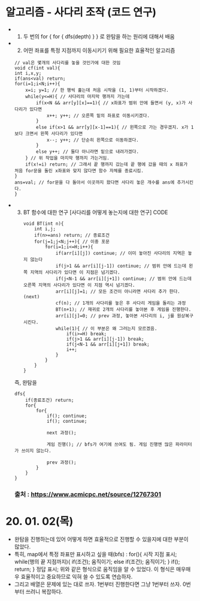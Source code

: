 # 알고리즘 - 사다리 조작 (코드 연구)
 - 1. 두 번의 for { for { dfs(depth) } } 로 완탐을 하는 원리에 대해서 배움
 - 2. 어떤 좌표를 특정 지점까지 이동시키기 위해 필요한 효율적인 알고리즘
    ```
    // val은 몇개의 사다리를 놓을 것인가에 대한 것임
    void cf(int val){
	int i,x,y;
	if(ans<val) return;
	for(i=1;i<N;i++){
		x=i; y=1; // 한 행씩 훑는데 처음 시작을 (1, 1)부터 시작하겠다.
		while(y<=H){ // 사다리의 마지막 행까지 가는데
			if(x<N && arr[y][x]==1){ // x좌표가 범위 안에 들면서 (y, x)가 사다리가 있다면
				x++; y++; // 오른쪽 밑의 좌표로 이동시키겠다.
			}
			else if(x>1 && arr[y][x-1]==1){ // 왼쪽으로 가는 경우겠지. x가 1보다 크면서 왼쪽 사다리가 있다면
				x--; y++; // 단순히 왼쪽으로 이동하겠다.
			}
			else y++; // 둘다 아니라면 밑으로 내려가겠다.
		} // 위 작업을 마지막 행까지 가는거임.
		if(x!=i) return; // 그래서 끝 행까지 갔는데 끝 행에 갔을 때의 x 좌표가 처음 for문을 돌린 x좌표와 맞지 않다면 함수 자체를 종료시킴.
	}
	ans=val; // for문을 다 돌아서 이곳까지 왔다면 사다리 놓은 개수를 ans에 추가시킨다.
    }
    ```

 - 3. BT 함수에 대한 연구 [사다리를 어떻게 놓는지에 대한 연구]
        CODE
        ```
        void BT(int n){
            int i,j;
            if(n>=ans) return; // 종료조건
            for(j=1;j<N;j++){ // 이중 포문
                for(i=1;i<=H;i++){
                    if(arr[i][j]) continue; // 이미 놓아진 사다리의 지역은 놓지 않는다
                    if(j>1 && arr[i][j-1]) continue; // 범위 안에 드는데 왼쪽 지역의 사다리가 있다면 이 지점은 넘기겠다.
                    if(j<N-1 && arr[i][j+1]) continue; // 범위 안에 드는데 오른쪽 지역의 사다리가 있다면 이 지점 역시 넘기겠다.
                    arr[i][j]=1; // 모든 조건이 아니라면 사다리 추가 한다. (next)
                    cf(n); // 1개의 사다리를 놓은 후 사다리 게임을 돌리는 과정
                    BT(n+1); // 재귀로 2개의 사다리를 놓아본 후 게임을 진행한다.
                    arr[i][j]=0; // prev 과정, 놓아본 사다리의 i, j를 원상복구 시킨다.
                    while(1){ // 이 부분은 왜 그러는지 모르겠음.
                        if(i>=H) break;
                        if(j>1 && arr[i][j-1]) break;
                        if(j<N-1 && arr[i][j+1]) break;
                        i++;
                    }
                }
            }
        }
        ```
    즉, 완탐을
    ``` 
    dfs{
        if(종료조건) return;
        for{
            for{
                if(); continue;
                if(); continue;

                next 과정();

                게임 진행(); // bfs가 여기에 쓰여도 됨. 게임 진행엔 많은 파라미터가 쓰이지 않는다.
                
                prev 과정();
            }
        }
    }
    ```
    ### 출처 : https://www.acmicpc.net/source/12767301
    
# 20. 01. 02(목)
 - 완탐을 진행하는데 있어 어떻게 하면 효율적으로 진행할 수 있을지에 대한 부분이 많았다.
 - 특히, map에서 특정 좌표만 표시하고 싶을 때(bfs)
    : for(){
        시작 지점 표시;
        while(행의 끝 지점까지){
            if(조건);
                움직이기;
            else if(조건);
                움직이기;
        }
        if(); return;
    }
    정답 표시;
    위와 같은 형식으로 움직임을 알 수 있었다.
    이 형식은 매우매우 효율적이고 중요하므로 익혀 쓸 수 있도록 연습하자.
- 그리고 배열은 문제에 있는 대로 쓰자. 1번부터 진행한다면 그냥 1번부터 쓰자. 0번부터 쓰려니 복잡하다.


    